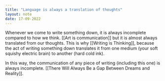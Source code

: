 ```yaml
---
title: "Language is always a translation of thoughts"
layout: note
date: 17-09-2022
---
```


Whenever we come to write something down, it is always incomplete compared to how we think. [[Art is communication]] but it is almost always translated from our thoughts. This is why [[Writing is Thinking]], because the act of writing something down translates it from one medium (your soft squishy electric brain) to another (hard cold ink).

In this way, the communication of any piece of writing (including this one) is always incomplete. [[There Will Always Be a Gap Between Dreams and Reality]]. 